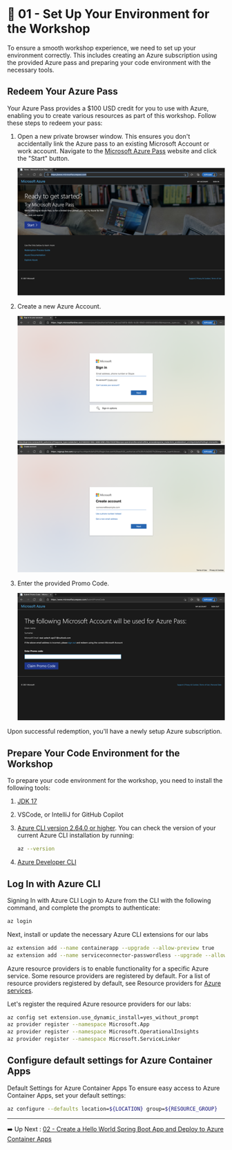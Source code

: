 # :rocket: 01 - Set Up Your Environment for the Workshop

To ensure a smooth workshop experience, we need to set up your environment correctly. This includes creating an Azure
subscription using the provided Azure pass and preparing your code environment with the necessary tools.

## Redeem Your Azure Pass

Your Azure Pass provides a $100 USD credit for you to use with Azure, enabling you to create various resources as part
of this workshop. Follow these steps to redeem your pass:  


1. Open a new private browser window. This ensures you don't accidentally link the Azure pass to an existing Microsoft Account or work account. Navigate to the [Microsoft Azure Pass](https://www.microsoftazurepass.com/) website and click the "Start" button.

   ![Azure Pass](images/image01.png "Azure Pass")

2. Create a new Azure Account.

   ![Azure Pass](images/image02.png "Azure Pass")
   ![Azure Pass](images/image03.png "Azure Pass")

3. Enter the provided Promo Code.

   ![Azure Pass](images/image04.png "Azure Pass")

Upon successful redemption, you'll have a newly setup Azure subscription.

## Prepare Your Code Environment for the Workshop

To prepare your code environment for the workshop, you need to install the following tools:

1. [JDK 17](https://docs.microsoft.com/java/openjdk/download?WT.mc_id=azurespringcloud-github-judubois#openjdk-17)
2. VSCode, or IntelliJ for GitHub Copilot
3. [Azure CLI version 2.64.0 or higher](https://docs.microsoft.com/cli/azure/install-azure-cli?view=azure-cli-latest).
   You can check the version of your current Azure CLI installation by running:

    ```bash
    az --version
    ```

4. [Azure Developer CLI](https://learn.microsoft.com/en-us/azure/developer/azure-developer-cli/install-azd?tabs=winget-windows%2Cbrew-mac%2Cscript-linux&pivots=os-windows)

## Log In with Azure CLI

Signing In with Azure CLI Login to Azure from the CLI with the following command, and complete the prompts to
authenticate:

```bash
az login
```

Next, install or update the necessary Azure CLI extensions for our labs

```bash
az extension add --name containerapp --upgrade --allow-preview true
az extension add --name serviceconnector-passwordless --upgrade --allow-preview true
```

Azure resource providers is to enable functionality for a specific Azure service. Some resource providers are
registered by default. For a list of resource providers registered by default, see Resource providers
for [Azure services](https://learn.microsoft.com/en-us/azure/azure-resource-manager/management/azure-services-resource-providers).

Let's register the required Azure resource providers for our labs:

```bash
az config set extension.use_dynamic_install=yes_without_prompt
az provider register --namespace Microsoft.App
az provider register --namespace Microsoft.OperationalInsights
az provider register --namespace Microsoft.ServiceLinker
```

## Configure default settings for Azure Container Apps

Default Settings for Azure Container Apps To ensure easy access to Azure Container Apps, set your default settings:

```bash
az configure --defaults location=${LOCATION} group=${RESOURCE_GROUP}
```

---

➡️
Up Next : [02 - Create a Hello World Spring Boot App and Deploy to Azure Container Apps](../02-deploy-helloworld/README.md)